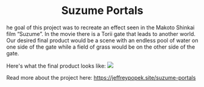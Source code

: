 <h1 align="center">Suzume Portals</h1>

he goal of this project was to recreate an effect seen in the Makoto Shinkai film “Suzume”. In the movie there is a Torii gate that leads to another world. Our desired final product would be a scene with an endless pool of water on one side of the gate while a field of grass would be on the other side of the gate.

Here's what the final product looks like:
![](https://github.com/JeffreyPopek/Suzume-Portals/blob/main/Graphics%20Final/Showcase.gif)

Read more about the project here:
https://jeffreypopek.site/suzume-portals

